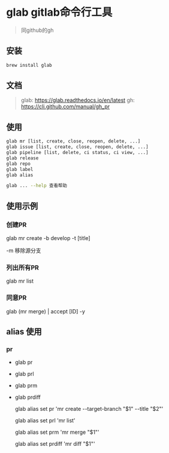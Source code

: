 # glab gitlab命令行工具

> 同github的gh

## 安装

```bash
brew install glab
```

## 文档

> glab: https://glab.readthedocs.io/en/latest
> gh: https://cli.github.com/manual/gh_pr

## 使用

```bash
glab mr [list, create, close, reopen, delete, ...]
glab issue [list, create, close, reopen, delete, ...]
glab pipeline [list, delete, ci status, ci view, ...]
glab release
glab repo
glab label
glab alias

glab ... --help 查看帮助
```

## 使用示例

### 创建PR

glab mr create  -b develop -t [title]

-m 移除源分支

### 列出所有PR

glab mr list

### 同意PR

glab (mr merge) | accept [ID] -y

## alias 使用

### pr

- glab pr
- glab prl
- glab prm
- glab prdiff

  glab alias set pr 'mr create  --target-branch "$1"  --title "$2"'

  glab alias set prl 'mr list'

  glab alias set prm 'mr merge "$1"'

  glab alias set prdiff 'mr diff "$1"'
